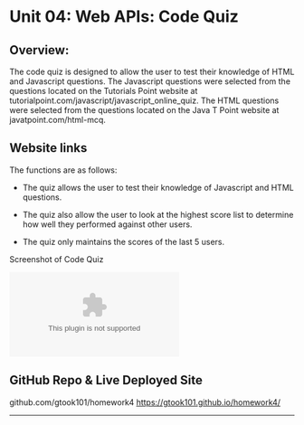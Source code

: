 # Unit 04: Web APIs: Code Quiz

## Overview:

The code quiz is designed to allow the user to test their knowledge of HTML and Javascript questions. The Javascript questions were selected from the questions located on the Tutorials Point website at tutorialpoint.com/javascript/javascript_online_quiz. The HTML questions were selected from the questions located on the Java T Point website at javatpoint.com/html-mcq.   

## Website links

The functions are as follows:

* The quiz allows the user to test their knowledge of Javascript and HTML questions.

* The quiz also allow the user to look at the highest score list to determine how well they performed against other users. 

* The quiz only maintains the scores of the last 5 users.

Screenshot of Code Quiz

![Screenshot of Password Generator](codequiz.doc)


## GitHub Repo & Live Deployed Site

github.com/gtook101/homework4
https://gtook101.github.io/homework4/

---
